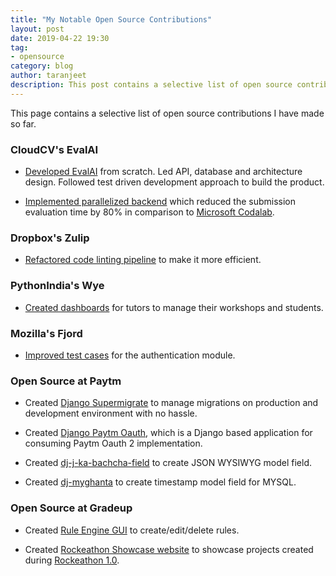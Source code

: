 ```yaml
---
title: "My Notable Open Source Contributions"
layout: post
date: 2019-04-22 19:30
tag:
- opensource
category: blog
author: taranjeet
description: This post contains a selective list of open source contributions by Taranjeet Singh.
---
```


This page contains a selective list of open source contributions I have made so far.

### CloudCV's EvalAI

* [Developed EvalAI](https://github.com/Cloud-CV/EvalAI/commits?author=taranjeet) from scratch. Led API, database and architecture design. Followed test driven development approach to build the product.

* [Implemented parallelized backend](https://github.com/Cloud-CV/EvalAI/commits/master/scripts/workers/submission_worker.py?author=taranjeet) which reduced the submission evaluation time by 80% in comparison to [Microsoft Codalab](https://www.microsoft.com/en-us/research/project/codalab/).


### Dropbox's Zulip

- [Refactored code linting pipeline](https://github.com/zulip/zulip/commits?author=taranjeet) to make it more efficient.

### PythonIndia's Wye

- [Created dashboards](https://github.com/pythonindia/wye/commits?author=taranjeet) for tutors to manage their workshops and students.

### Mozilla's Fjord

- [Improved test cases](https://github.com/mozilla/fjord/commits?author=taranjeet) for the authentication module.

### Open Source at Paytm

- Created [Django Supermigrate](https://github.com/paytm/django-supermigrate/commits?author=taranjeet) to manage migrations on production and development environment with no hassle.

- Created [Django Paytm Oauth](https://github.com/paytm/django-paytm-oauth/commits?author=taranjeet), which is a Django based application for consuming Paytm Oauth 2 implementation.

- Created [dj-j-ka-bachcha-field](https://github.com/paytm/dj-j-ka-bachcha-field/commits?author=taranjeet) to create JSON WYSIWYG model field.

- Created [dj-myghanta](https://github.com/paytm/dj-myghanta/commits?author=taranjeet) to create timestamp model field for MYSQL.

### Open Source at Gradeup

- Created [Rule Engine GUI](https://github.com/gradeup/youknowwho-gui/commits?author=taranjeet) to create/edit/delete rules.

- Created [Rockeathon Showcase website](https://github.com/gradeup/rockeathon/commits?author=taranjeet) to showcase projects created during [Rockeathon 1.0](https://gradeup.github.io/rockeathon/).
